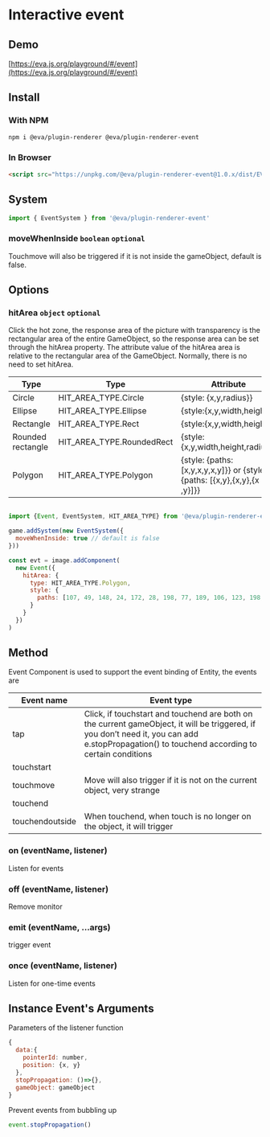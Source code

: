 # Interactive event

## Demo

[https://eva.js.org/playground/#/event](https://eva.js.org/playground/#/event)

## Install

### With NPM
```bash
npm i @eva/plugin-renderer @eva/plugin-renderer-event
```

### In Browser
```html
<script src="https://unpkg.com/@eva/plugin-renderer-event@1.0.x/dist/EVA.plugin.renderer.event.min.js"></script>
```
## System
```js
import { EventSystem } from '@eva/plugin-renderer-event'
```
### moveWhenInside `boolean` `optional`
Touchmove will also be triggered if it is not inside the gameObject, default is false.

## Options

### hitArea `object` `optional`

Click the hot zone, the response area of ​​the picture with transparency is the rectangular area of ​​the entire GameObject, so the response area can be set through the hitArea property.
The attribute value of the hitArea area is relative to the rectangular area of ​​the GameObject.
Normally, there is no need to set hitArea.

| Type              | **Type**                  | **Attribute**                                                             |
| ----------------- | ------------------------- | ------------------------------------------------------------------------- |
| Circle            | HIT_AREA_TYPE.Circle      | {style: {x,y,radius}}                                                     |
| Ellipse           | HIT_AREA_TYPE.Ellipse     | {style:{x,y,width,height}}                                                |
| Rectangle         | HIT_AREA_TYPE.Rect        | {style:{x,y,width,height}}                                                |
| Rounded rectangle | HIT_AREA_TYPE.RoundedRect | {style:{x,y,width,height,radius}}                                         |
| Polygon           | HIT_AREA_TYPE.Polygon     | {style: {paths: [x,y,x,y,x,y]}} or {style: {paths: [{x,y},{x,y},{x ,y}]}} |

```js

import {Event, EventSystem, HIT_AREA_TYPE} from '@eva/plugin-renderer-event'

game.addSystem(new EventSystem({
  moveWhenInside: true // default is false
}))

const evt = image.addComponent(
  new Event({
    hitArea: {
      type: HIT_AREA_TYPE.Polygon,
      style: {
        paths: [107, 49, 148, 24, 172, 28, 198, 77, 189, 106, 123, 198, 71, 180, 10, 80, 34, 32, 90, 37]
      }
    }
  })
)
```

## Method

Event Component is used to support the event binding of Entity, the events are

| Event name      | Event type                                                                                                                                                                                    |
| --------------- | --------------------------------------------------------------------------------------------------------------------------------------------------------------------------------------------- |
| tap             | Click, if touchstart and touchend are both on the current gameObject, it will be triggered, if you don’t need it, you can add e.stopPropagation() to touchend according to certain conditions |
| touchstart      |                                                                                                                                                                                               |
| touchmove       | Move will also trigger if it is not on the current object, very strange                                                                                                                       |
| touchend        |                                                                                                                                                                                               |
| touchendoutside | When touchend, when touch is no longer on the object, it will trigger                                                                                                                         |

### on (eventName, listener)

Listen for events

### off (eventName, listener)

Remove monitor

### emit (eventName, ...args)

trigger event

### once (eventName, listener)

Listen for one-time events

## Instance Event's Arguments

Parameters of the listener function

```js
{
  data:{
    pointerId: number,
    position: {x, y}
  },
  stopPropagation: ()=>{},
  gameObject: gameObject
}
```

Prevent events from bubbling up

```js
event.stopPropagation()
```

<br/>
<br/>
<br/>
<br/>
<br/>